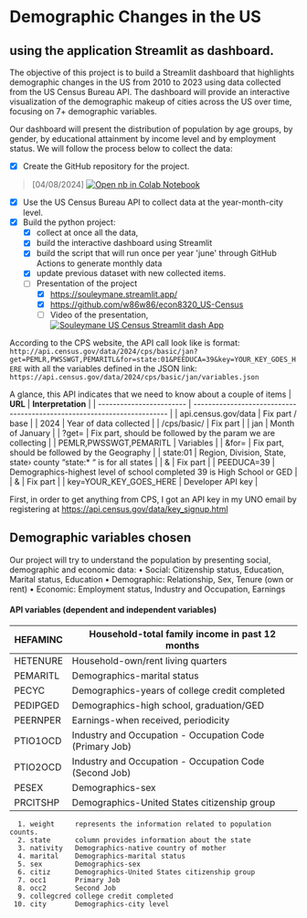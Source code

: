 # Demographic Changes in the US 
## using the application Streamlit as dashboard.

The objective of this project is to build a Streamlit dashboard that highlights demographic changes in the US from 2010 to 2023 using data collected from the US Census Bureau API. The dashboard will provide an interactive visualization of the demographic makeup of cities across the US over time, focusing on 7+ demographic variables.

Our dashboard will present the distribution of population by age groups, by gender, by educational attainment by income level and by employment status.
We will follow the process below to collect the data:

- [X]	Create the GitHub repository for the project.
> [04/08/2024] [![Open nb in Colab Notebook](https://colab.research.google.com/assets/colab-badge.svg)](https://colab.research.google.com/github/w86w86/econ8320_US-Census/blob/main/US_census.ipynb)
- [X] Use the US Census Bureau API to collect data at the year-month-city level.
- [X] Build the python project:
    - [X] collect at once all the data, 
    - [X] build the interactive dashboard using Streamlit
    - [X] build the script that will run once per year 'june' through GitHub Actions to generate monthly data
    - [X] update previous dataset with new collected items.
    - [ ] Presentation of the project
        - [X] https://souleymane.streamlit.app/
        - [X] https://github.com/w86w86/econ8320_US-Census
        - [ ] Video of the presentation, [![Souleymane US Census Streamlit dash App](https://static.streamlit.io/badges/streamlit_badge_black_white.svg)](https://souleymane.streamlit.app/)
          
According to the CPS website, the API call look like is format: `http://api.census.gov/data/2024/cps/basic/jan?get=PEMLR,PWSSWGT,PEMARITL&for=state:01&PEEDUCA=39&key=YOUR_KEY_GOES_HERE` with all the variables defined in the JSON link: `https://api.census.gov/data/2024/cps/basic/jan/variables.json`

A glance, this API indicates that we need to know about a couple of items
| **URL**                  | **Interpretation**                                                      |
| ------------------------ | ----------------------------------------------------------------------- |
| api.census.gov/data      | Fix part / base                                                         |
| 2024                     | Year of data collected                                                  |
| /cps/basic/              | Fix part                                                                |
| jan                      | Month of January                                                        |
| ?get=                    | Fix part, should be followed by the param we are collecting             |
| PEMLR,PWSSWGT,PEMARITL   | Variables                                                               |
| &for=                    | Fix part, should be followed by the Geography                           |
| state:01                 | Region, Division, State, state› county “state:\* “ is for all states    |
| &                        | Fix part                                                                |
| PEEDUCA=39               | Demographics-highest level of school completed 39 is High School or GED |
| &                        | Fix part                                                                |
| key=YOUR_KEY_GOES_HERE   | Developer API key                                                       |


First, in order to get anything from CPS, I got an API key in my UNO email by registering at https://api.census.gov/data/key_signup.html 

## Demographic variables chosen
Our project will try to understand the population by presenting social, demographic and economic data:
•	Social: Citizenship status, Education, Marital status, Education
•	Demographic: Relationship, Sex, Tenure (own or rent)
•	Economic: Employment status, Industry and Occupation, Earnings

#### API variables (dependent and independent variables)
| HEFAMINC       | Household-total family income in past 12 months         |
| -------------- | ------------------------------------------------------- |
| HETENURE       | Household-own/rent living quarters                      |
| PEMARITL       | Demographics-marital status                             |
| PECYC          | Demographics-years of college credit completed          |
| PEDIPGED       | Demographics-high school, graduation/GED                |
| PEERNPER       | Earnings-when received, periodicity                     |
| PTIO1OCD       | Industry and Occupation - Occupation Code (Primary Job) |
| PTIO2OCD       | Industry and Occupation - Occupation Code (Second Job)  |
| PESEX          | Demographics-sex                                        |
| PRCITSHP       | Demographics-United States citizenship group            |

      1. weight     represents the information related to population counts.
      2. state      column provides information about the state
      3. nativity   Demographics-native country of mother
      4. marital    Demographics-marital status
      5. sex        Demographics-sex
      6. citiz      Demographics-United States citizenship group
      7. occ1       Primary Job
      8. occ2       Second Job
      9. collegcred college credit completed
     10. city       Demographics-city level
